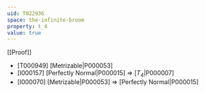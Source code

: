 ```yaml
---
uid: T022936
space: the-infinite-broom
property: t_4
value: true
---
```

[[Proof]]

* [T000949] [Metrizable|P000053]
* [I000157] [Perfectly Normal|P000015] => [$T_4$|P000007]
* [I000070] [Metrizable|P000053] => [Perfectly Normal|P000015]

